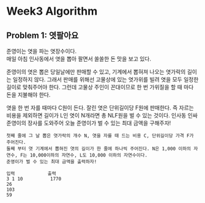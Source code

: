 # Week3 Algorithm

## Problem 1: 엿팔아요

준영이는 엿을 파는 엿장수이다.  
매일 아침 인사동에서 엿을 뽑아 팔면서 쏠쏠한 돈 맛을 보고 있다.     

준영이의 엿은 뽑은 당일날에만 판매할 수 있고, 기계에서 뽑혀져 나오는 엿가락의 길이는 일정하지 않다. 그래서 판매를 위해선 고물상에 있는 엿가위를 빌려 엿을 모두 일정한 길이로 맞춰주어야 한다. 그런데 고물상 주인이 꼰대이므로 한 번 가위질을 할 때 마다 돈을 지불해야 한다.     

엿을 한 번 자를 때마다 C원이 든다. 잘린 엿은 단위길이당 F원에 판매한다. 즉 자르는 비용을 제외하면 길이가 L인 엿이 N개라면 총 NLF원을 벌 수 있는 것이다. 인사동 인싸 준영이의 장사를 도와주어 오늘 준영이가 벌 수 있는 최대 금액을 구해주자!

    첫째 줄에 그 날 뽑은 엿가락의 개수 N, 엿을 자를 때 드는 비용 C, 단위길이당 가격 F가 주어진다.   
    둘째 부터 엿 기계에서 뽑혀진 엿의 길이가 한 줄에 하나씩 주어진다. N은 1,000 이하의 자연수, F는 10,000이하의 자연수, L도 10,000 이하의 자연수이다.   
    준영이가 벌 수 있는 최대 금액을 출력하자!   

    입력            출력
    3 1 10          1770
    26  
    103 
    59